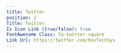 ```yaml
---
title: Twitter
position: 2
Title: Twitter
Is Icon Link (true/false): true
FontAwesome Class: fa-twitter-square
Link Url: https://twitter.com/DevTechSys
---
```


